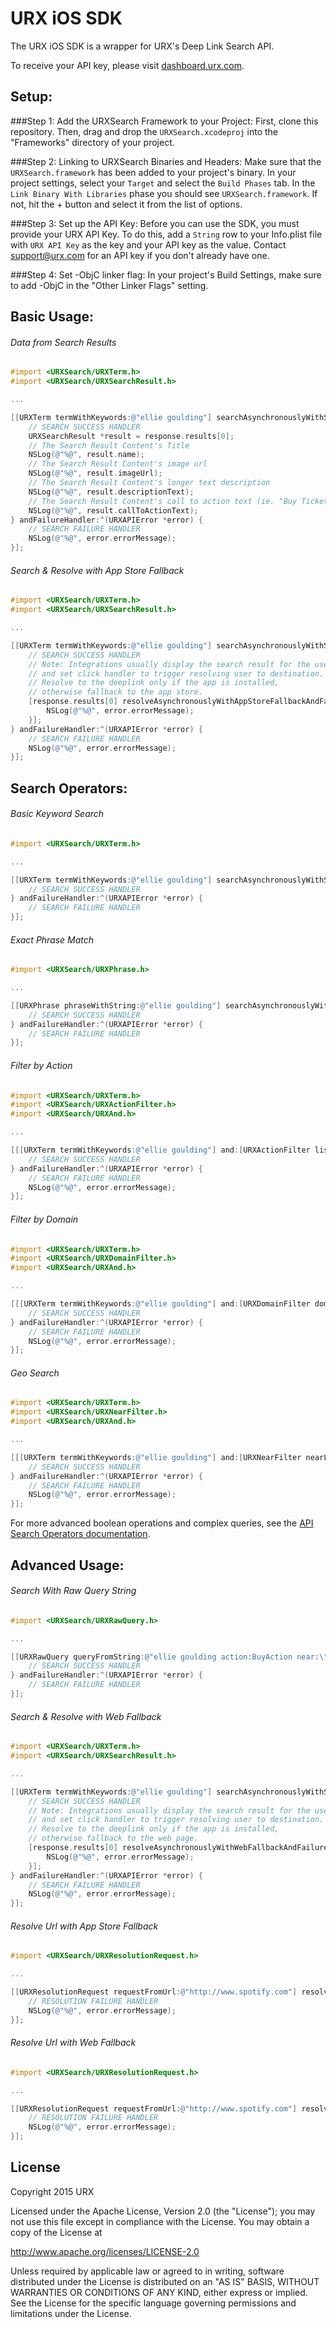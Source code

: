 # URX iOS SDK
The URX iOS SDK is a wrapper for URX's Deep Link Search API. 

To receive your API key, please visit [dashboard.urx.com](http://dashboard.urx.com).

## Setup:
###Step 1: Add the URXSearch Framework to your Project:
First, clone this repository. Then, drag and drop the ``URXSearch.xcodeproj`` into the "Frameworks" directory of your project.


###Step 2: Linking to URXSearch Binaries and Headers:
Make sure that the ``URXSearch.framework`` has been added to your project's binary. In your project settings, select your ``Target`` and select the ``Build Phases`` tab.  In the ``Link Binary With Libraries`` phase you should see ``URXSearch.framework``. If not, hit the + button and select it from the list of options.


###Step 3: Set up the API Key:
Before you can use the SDK, you must provide your URX API Key. To do this, add a `String` row to your Info.plist file with ``URX API Key`` as the key and your API key as the value. Contact support@urx.com for an API key if you don't already have one.

###Step 4: Set -ObjC linker flag:
In your project's Build Settings, make sure to add -ObjC in the "Other Linker Flags" setting.

## Basic Usage:
###### Data from Search Results
```objective-c
#import <URXSearch/URXTerm.h>
#import <URXSearch/URXSearchResult.h>

...

[[URXTerm termWithKeywords:@"ellie goulding"] searchAsynchronouslyWithSuccessHandler:^(URXSearchResponse *response) {
    // SEARCH SUCCESS HANDLER
    URXSearchResult *result = response.results[0];
    // The Search Result Content's Title
    NSLog(@"%@", result.name);
    // The Search Result Content's image url
    NSLog(@"%@", result.imageUrl);
    // The Search Result Content's longer text description
    NSLog(@"%@", result.descriptionText);
    // The Search Result Content's call to action text (ie. "Buy Tickets")
    NSLog(@"%@", result.callToActionText);
} andFailureHandler:^(URXAPIError *error) {
    // SEARCH FAILURE HANDLER
    NSLog(@"%@", error.errorMessage);
}];
```
###### Search & Resolve with App Store Fallback
```objective-c
#import <URXSearch/URXTerm.h>
#import <URXSearch/URXSearchResult.h>

...

[[URXTerm termWithKeywords:@"ellie goulding"] searchAsynchronouslyWithSuccessHandler:^(URXSearchResponse *response) {
    // SEARCH SUCCESS HANDLER
    // Note: Integrations usually display the search result for the user
    // and set click handler to trigger resolving user to destination.
    // Resolve to the deeplink only if the app is installed,
    // otherwise fallback to the app store.
    [response.results[0] resolveAsynchronouslyWithAppStoreFallbackAndFailureHandler:^(URXAPIError *error) {
        NSLog(@"%@", error.errorMessage);
    }];
} andFailureHandler:^(URXAPIError *error) {
    // SEARCH FAILURE HANDLER
    NSLog(@"%@", error.errorMessage);
}];
```
## Search Operators:

###### Basic Keyword Search
```objective-c
#import <URXSearch/URXTerm.h>

...

[[URXTerm termWithKeywords:@"ellie goulding"] searchAsynchronouslyWithSuccessHandler:^(URXSearchResponse *response) {
    // SEARCH SUCCESS HANDLER
} andFailureHandler:^(URXAPIError *error) {
    // SEARCH FAILURE HANDLER
}];
```

###### Exact Phrase Match
```objective-c
#import <URXSearch/URXPhrase.h>

...

[[URXPhrase phraseWithString:@"ellie goulding"] searchAsynchronouslyWithSuccessHandler:^(URXSearchResponse *response) {
    // SEARCH SUCCESS HANDLER
} andFailureHandler:^(URXAPIError *error) {
    // SEARCH FAILURE HANDLER
}];
```

###### Filter by Action
```objective-c
#import <URXSearch/URXTerm.h>
#import <URXSearch/URXActionFilter.h>
#import <URXSearch/URXAnd.h>

...

[[[URXTerm termWithKeywords:@"ellie goulding"] and:[URXActionFilter listenAction]] searchAsynchronouslyWithSuccessHandler:^(URXSearchResponse *response) {
    // SEARCH SUCCESS HANDLER
} andFailureHandler:^(URXAPIError *error) {
    // SEARCH FAILURE HANDLER
    NSLog(@"%@", error.errorMessage);
}];
```

###### Filter by Domain
```objective-c
#import <URXSearch/URXTerm.h>
#import <URXSearch/URXDomainFilter.h>
#import <URXSearch/URXAnd.h>

...

[[[URXTerm termWithKeywords:@"ellie goulding"] and:[URXDomainFilter domainWithPLD:@"spotify.com"]] searchAsynchronouslyWithSuccessHandler:^(URXSearchResponse *response) {
    // SEARCH SUCCESS HANDLER
} andFailureHandler:^(URXAPIError *error) {
    // SEARCH FAILURE HANDLER
    NSLog(@"%@", error.errorMessage);
}];
```

###### Geo Search
```objective-c
#import <URXSearch/URXTerm.h>
#import <URXSearch/URXNearFilter.h>
#import <URXSearch/URXAnd.h>

...

[[[URXTerm termWithKeywords:@"ellie goulding"] and:[URXNearFilter nearLatitude:37.7811919 AndLongitude:-122.3950664]] searchAsynchronouslyWithSuccessHandler:^(URXSearchResponse *response) {
    // SEARCH SUCCESS HANDLER
} andFailureHandler:^(URXAPIError *error) {
    // SEARCH FAILURE HANDLER
    NSLog(@"%@", error.errorMessage);
}];
```

For more advanced boolean operations and complex queries, see the [API Search Operators documentation](http://developers.urx.com/reference/search-operators.html).

## Advanced Usage:
###### Search With Raw Query String
```objective-c
#import <URXSearch/URXRawQuery.h>

...

[[URXRawQuery queryFromString:@"ellie goulding action:BuyAction near:\"San Francisco\""] searchAsynchronouslyWithSuccessHandler:^(URXSearchResponse *response) {
    // SEARCH SUCCESS HANDLER
} andFailureHandler:^(URXAPIError *error) {
    // SEARCH FAILURE HANDLER
}];
```

###### Search & Resolve with Web Fallback
```objective-c
#import <URXSearch/URXTerm.h>
#import <URXSearch/URXSearchResult.h>

...

[[URXTerm termWithKeywords:@"ellie goulding"] searchAsynchronouslyWithSuccessHandler:^(URXSearchResponse *response) {
    // SEARCH SUCCESS HANDLER
    // Note: Integrations usually display the search result for the user
    // and set click handler to trigger resolving user to destination.
    // Resolve to the deeplink only if the app is installed,
    // otherwise fallback to the web page.
    [response.results[0] resolveAsynchronouslyWithWebFallbackAndFailureHandler:^(URXAPIError *error) {
        NSLog(@"%@", error.errorMessage);
    }];
} andFailureHandler:^(URXAPIError *error) {
    // SEARCH FAILURE HANDLER
    NSLog(@"%@", error.errorMessage);
}];
```
###### Resolve Url with App Store Fallback
```objective-c
#import <URXSearch/URXResolutionRequest.h>

...

[[URXResolutionRequest requestFromUrl:@"http://www.spotify.com"] resolveAsynchronouslyWithAppStoreFallbackAndFailureHandler:^(URXAPIError *error) {
    // RESOLUTION FAILURE HANDLER
    NSLog(@"%@", error.errorMessage);
}];
```
###### Resolve Url with Web Fallback
```objective-c
#import <URXSearch/URXResolutionRequest.h>

...

[[URXResolutionRequest requestFromUrl:@"http://www.spotify.com"] resolveAsynchronouslyWithWebFallbackAndFailureHandler:^(URXAPIError *error) {
    // RESOLUTION FAILURE HANDLER
    NSLog(@"%@", error.errorMessage);
}];
```

License
-------
Copyright 2015 URX

Licensed under the Apache License, Version 2.0 (the "License");
you may not use this file except in compliance with the License.
You may obtain a copy of the License at

   http://www.apache.org/licenses/LICENSE-2.0

Unless required by applicable law or agreed to in writing, software
distributed under the License is distributed on an "AS IS" BASIS,
WITHOUT WARRANTIES OR CONDITIONS OF ANY KIND, either express or implied.
See the License for the specific language governing permissions and
limitations under the License.
